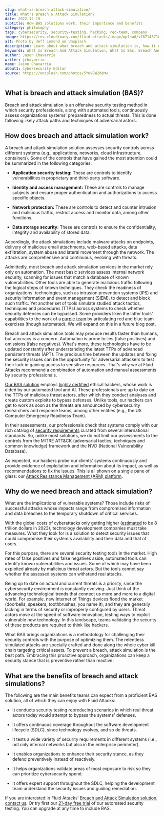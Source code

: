 ```yaml
---
slug: what-is-breach-attack-simulation/
title: What's Breach & Attack Simulation?
date: 2022-12-19
subtitle: How BAS solutions work, their importance and benefits
category: philosophy
tags: cybersecurity, security-testing, hacking, red-team, company
image: https://res.cloudinary.com/fluid-attacks/image/upload/v1671457188/blog/what-is-breach-attack-simulation/cover_bas.webp
alt: Photo by Jeff Lemond on Unsplash
description: Learn about what breach and attack simulation is, how it works, why we need it for security testing and its benefits for defending against advanced threats.
keywords: What Is Breach And Attack Simulation, What Is Bas, Breach And Attack Simulation Services, Breach And Attack Simulation Solution, Attack Simulation, Security Testing, Simulated Attack, Ethical Hacking, Pentesting
author: Jason Chavarría
writer: jchavarria
name: Jason Chavarría
about1: Cybersecurity Editor
source: https://unsplash.com/photos/5YuVGW2deMw
---
```


## What is breach and attack simulation (BAS)?

Breach and attack simulation is an offensive security testing method
in which security professionals,
along with automated tools,
continuously assess organizations systems' preparedness to actual threats.
This is done following likely attack paths
and techniques of adversarial actors.

## How does breach and attack simulation work?

A breach and attack simulation solution assesses security controls
across different systems
(e.g., applications, networks, cloud infrastructure, containers).
Some of the controls
that have gained the most attention
could be summarized in the following categories:

- **Application security testing:**
  These are controls to identify vulnerabilities
  in proprietary and third-party software.

- **Identity and access management:**
  These are controls to manage subjects
  and ensure proper authentication and authorizations
  to access specific objects.

- **Network protection:**
  These are controls to detect and counter intrusion and malicious traffic,
  restrict access and monitor data, among other functions.

- **Data storage security:**
  These are controls to ensure the confidentiality,
  integrity and availability of stored data.

Accordingly,
the attack simulations include malware attacks on endpoints,
delivery of malicious email attachments,
web-based attacks,
data exfiltration,
system abuse
and lateral movement through the network.
The attacks are comprehensive and continuous,
evolving with threats.

Admittedly,
most breach and attack simulation services in the market
rely only on automation.
The most basic services assess internal network security,
scanning for issues that match a database of known vulnerabilities.
Other tools are able to generate malicious traffic
following the logical steps of known techniques.
They check the readiness of organizations' technologies,
such as intrusion prevention systems (IPS)
and security information and event management (SIEM),
to detect and block such traffic.
Yet another set of tools simulate studied attack tactics,
techniques and procedures (TTPs) across systems
to check whether security defenses can be bypassed.
Some providers liken the latter tools' capabilities
to the work of a [purple team](../purple-team/)
by articulating red and blue team exercises (though automated).
We will expand on this in a future blog post.

Breach and attack simulation tools may produce results faster than humans,
but accuracy is a concern.
Automation is prone to lies (false positives) and omissions (false negatives).
What's more,
these technologies have to be updated constantly
after understanding the latest TTPs of advanced persistent threats (APT).
The precious time between the updates
and fixing the security issues
can be the opportunity for adversarial attackers to test their luck
in gaining access to sensitive resources.
That's why we at Fluid Attacks recommend a combination of automation
and manual assessments by security professionals.

[Our BAS solution](../../solutions/attack-simulation/) employs
[highly certified](../../about-us/certifications/) ethical hackers,
whose work is aided by our automated tool and AI.
These professionals are up to date on the TTPs of malicious threat actors,
after which they conduct analyses and create custom exploits
to bypass defenses.
Unlike tools,
our hackers can get to work as soon as the threats are announced
by cybersecurity researchers and response teams,
among other entities (e.g., the US Computer Emergency Readiness Team).

In their assessments,
our professionals check
that systems comply with our rich catalog of [security requirements](https://docs.fluidattacks.com/criteria/requirements/)
curated from several international standards.
So,
unlike most solutions,
we do not limit our assessments
to the controls from the MITRE ATT&CK (adversarial tactics,
techniques and common knowledge) framework
and the NVD (National Vulnerability Database).

As expected,
our hackers probe our clients' systems continuously
and provide evidence of exploitation and information about its impact,
as well as recommendations to fix the issues.
This is all shown on a single pane of glass:
our [Attack Resistance Management (ARM) platform](../../product-overview/).

<cta-banner
  buttontxt="Read more"
  link="/solutions/attack-simulation/"
  title="Get started with Fluid Attacks' Breach and Attack Simulation solution
  right now"
/>

## Why do we need breach and attack simulation?

What are the implications of vulnerable systems?
Those include risks of successful attacks
whose impacts range from compromised information and data breaches
to the temporary shutdown of critical services.

With the global costs of cyberattacks only getting higher
([estimated](../what-trends-to-expect-for-2023/)
to be 8 trillion dollars in 2023),
technology development companies must take measures.
What they look for is a solution to detect security issues
that could compromise their system's availability
and their data and that of users.

For this purpose,
there are several security testing tools in the market.
High rates of false positives and false negatives aside,
automated tools can identify known vulnerabilities and issues.
Some of which may have been exploited already by malicious threat actors.
But the tools cannot say
whether the assessed systems can withstand real attacks.

Being up to date on actual and current threats is a priority,
since the cybersecurity environment is constantly evolving.
Just think of the advancing technological trends
that connect us more and more to a digital world.
For example,
new Internet of Things devices flood the market
(doorbells, speakers, toothbrushes, you name it),
and they are generally lacking in terms of security
or improperly configured by users.
Threat actors move at the speed of software innovation,
testing ways to exploit vulnerable new technology.
In this landscape,
teams validating the security of these products are required
to think like hackers.

What BAS brings organizations is a methodology
for challenging their security controls
with the purpose of optimizing them.
The relentless simulated attacks are specially crafted
and done along the whole cyber kill chain
targeting critical assets.
To prevent a breach,
attack simulation is the best path.
Embracing this proactive approach,
organizations can keep a security stance
that is preventive rather than reactive.

## What are the benefits of breach and attack simulations?

The following are the main benefits
teams can expect from a proficient BAS solution,
all of which they can enjoy with Fluid Attacks:

- It conducts security testing reproducing scenarios
  in which real threat actors today would
  attempt to bypass the systems' defenses.

- It offers continuous coverage
  throughout the software development lifecycle (SDLC),
  since technology evolves, and so do threats.

- It tests a wide variety of security requirements in different systems
  (i.e., not only internal networks but also in the enterprise perimeter).

- It enables organizations to enhance their security stance,
  as they defend preventively instead of reactively.

- It helps organizations validate areas of most exposure to risk
  so they can prioritize cybersecurity spend.

- It offers expert support throughout the SDLC,
  helping the development team understand the security issues
  and guiding remediation.

If you are interested in Fluid Attacks' [Breach and Attack Simulation solution](../../solutions/attack-simulation/),
[contact us](../../contact-us/).
Or try first our [21-day free trial](../../free-trial/)
of our automated security testing.
You can upgrade at any time
to include BAS.
